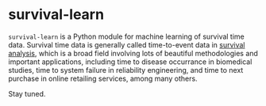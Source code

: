 # survival-learn 

`survival-learn` is a Python module for machine learning of survival time data. Survival time data is generally called time-to-event data in [survival analysis](https://en.wikipedia.org/wiki/Survival_analysis), which is a broad field involving lots of beautiful methodologies and important applications, including time to disease occurrance in biomedical studies, time to system failure in reliability engineering, and time to next purchase in online retailing services, among many others.

Stay tuned.

